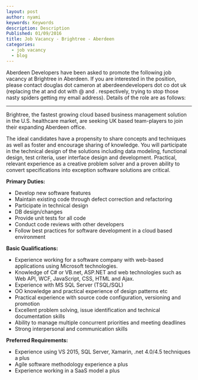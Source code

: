 ```yaml
---
layout: post
author: nyami
keywords: Keywords
description: Description
Published: 01/09/2016
title: Job Vacancy - Brightree - Aberdeen
categories:
  - job vacancy
  - blog
---
```

Aberdeen Developers have been asked to promote the following job vacancy at Brightree in Aberdeen. If you are interested in the position, please contact douglas dot cameron at aberdeendevelopers dot co dot uk (replacing the at and dot with @ and . respectively, trying to stop those nasty spiders getting my email address). Details of the role are as follows:

---

Brightree, the fastest growing cloud based business management solution in the U.S. healthcare market, are seeking UK based team-players to join their expanding Aberdeen office.

The ideal candidates have a propensity to share concepts and techniques as well as foster and encourage sharing of knowledge. You will participate in the technical design of the solutions including data modeling, functional design, test criteria, user interface design and development. Practical, relevant experience as a creative problem solver and a proven ability to convert specifications into exception software solutions are critical.

**Primary Duties:**

- Develop new software features
- Maintain existing code through defect correction and refactoring
- Participate in technical design
- DB design/changes
- Provide unit tests for all code
- Conduct code reviews with other developers
- Follow best practices for software development in a cloud based environment

**Basic Qualifications:**

- Experience working for a software company with web-based applications using Microsoft technologies.
- Knowledge of C# or VB.net, ASP.NET and web technologies such as Web API, WCF, JavaScript, CSS, HTML and Ajax.
- Experience with MS SQL Server (TSQL/SQL)
- OO knowledge and practical experience of design patterns etc
- Practical experience with source code configuration, versioning and promotion
- Excellent problem solving, issue identification and technical documentation skills
- Ability to manage multiple concurrent priorities and meeting deadlines
- Strong interpersonal and communication skills

**Preferred Requirements:**
- Experience using VS 2015, SQL Server, Xamarin, .net 4.0/4.5 techniques a plus
- Agile software methodology experience a plus
- Experience working in a SaaS model a plus
